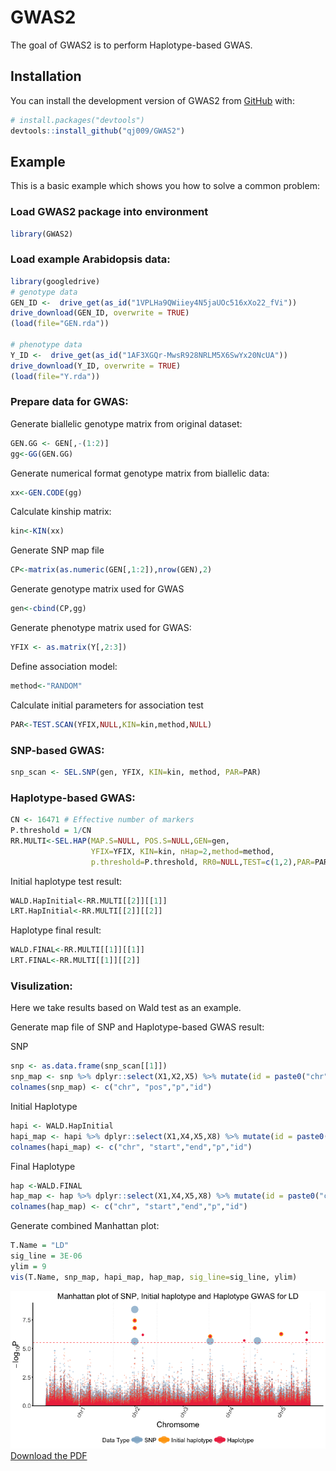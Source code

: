 
<!-- README.md is generated from README.Rmd. Please edit that file -->

# GWAS2

<!-- badges: start -->
<!-- badges: end -->

The goal of GWAS2 is to perform Haplotype-based GWAS.

## Installation

You can install the development version of GWAS2 from
[GitHub](https://github.com/) with:

``` r
# install.packages("devtools")
devtools::install_github("qj009/GWAS2")
```

## Example

This is a basic example which shows you how to solve a common problem:

### Load GWAS2 package into environment

``` r
library(GWAS2)
```

### Load example Arabidopsis data:

``` r
library(googledrive)
# genotype data
GEN_ID <-  drive_get(as_id("1VPLHa9QWiiey4N5jaUOc516xXo22_fVi"))
drive_download(GEN_ID, overwrite = TRUE)
(load(file="GEN.rda"))

# phenotype data
Y_ID <-  drive_get(as_id("1AF3XGQr-MwsR928NRLM5X6SwYx20NcUA"))
drive_download(Y_ID, overwrite = TRUE)
(load(file="Y.rda"))
```

### Prepare data for GWAS:

Generate biallelic genotype matrix from original dataset:

``` r
GEN.GG <- GEN[,-(1:2)]
gg<-GG(GEN.GG)
```

Generate numerical format genotype matrix from biallelic data:

``` r
xx<-GEN.CODE(gg)
```

Calculate kinship matrix:

``` r
kin<-KIN(xx)
```

Generate SNP map file

``` r
CP<-matrix(as.numeric(GEN[,1:2]),nrow(GEN),2)
```

Generate genotype matrix used for GWAS

``` r
gen<-cbind(CP,gg)
```

Generate phenotype matrix used for GWAS:

``` r
YFIX <- as.matrix(Y[,2:3])
```

Define association model:

``` r
method<-"RANDOM"
```

Calculate initial parameters for association test

``` r
PAR<-TEST.SCAN(YFIX,NULL,KIN=kin,method,NULL)
```

### SNP-based GWAS:

``` r
snp_scan <- SEL.SNP(gen, YFIX, KIN=kin, method, PAR=PAR)
```

### Haplotype-based GWAS:

``` r
CN <- 16471 # Effective number of markers
P.threshold = 1/CN
RR.MULTI<-SEL.HAP(MAP.S=NULL, POS.S=NULL,GEN=gen, 
                  YFIX=YFIX, KIN=kin, nHap=2,method=method, 
                  p.threshold=P.threshold, RR0=NULL,TEST=c(1,2),PAR=PAR)
```

Initial haplotype test result:

``` r
WALD.HapInitial<-RR.MULTI[[2]][[1]]
LRT.HapInitial<-RR.MULTI[[2]][[2]]
```

Haplotype final result:

``` r
WALD.FINAL<-RR.MULTI[[1]][[1]]
LRT.FINAL<-RR.MULTI[[1]][[2]]
```

### Visulization:

Here we take results based on Wald test as an example.

Generate map file of SNP and Haplotype-based GWAS result:

SNP

``` r
snp <- as.data.frame(snp_scan[[1]])
snp_map <- snp %>% dplyr::select(X1,X2,X5) %>% mutate(id = paste0("chr",X1,":",X2))
colnames(snp_map) <- c("chr", "pos","p","id")
```

Initial Haplotype

``` r
hapi <- WALD.HapInitial
hapi_map <- hapi %>% dplyr::select(X1,X4,X5,X8) %>% mutate(id = paste0("chr",X1,":",X4,"_",X5))
colnames(hapi_map) <- c("chr", "start","end","p","id")
```

Final Haplotype

``` r
hap <-WALD.FINAL
hap_map <- hap %>% dplyr::select(X1,X4,X5,X8) %>% mutate(id = paste0("chr",X1,":",X4,"_",X5))
colnames(hap_map) <- c("chr", "start","end","p","id")
```

Generate combined Manhattan plot:

``` r
T.Name = "LD"
sig_line = 3E-06
ylim = 9
vis(T.Name, snp_map, hapi_map, hap_map, sig_line=sig_line, ylim)
```

![](man/figures/LD.FWALD.SNP.HAPI.HAP_manhattan_clear.png) [Download the
PDF](https://drive.google.com/file/d/1W0hsMJW0k8fLVR58KOr3Vt21iiJhDIsQ/view?usp=drive_link)
